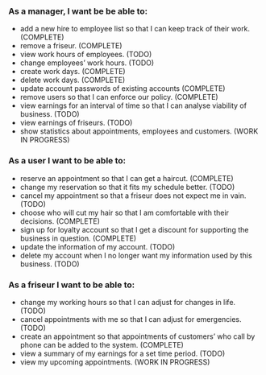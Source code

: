 ### As a manager, I want be be able to:
- add a new hire to employee list so that I can keep track of their work. (COMPLETE)
- remove a friseur. (COMPLETE)
- view work hours of employees. (TODO)
- change employees’ work hours. (TODO)
- create work days. (COMPLETE)
- delete work days. (COMPLETE)
- update account passwords of existing accounts (COMPLETE)
- remove users so that I can enforce our policy. (COMPLETE)
- view earnings for an interval of time so that I can analyse viability of business. (TODO)
- view earnings of friseurs. (TODO)
- show statistics about appointments, employees and customers. (WORK IN PROGRESS)

### As a user I want to be able to:
- reserve an appointment so that I can get a haircut. (COMPLETE)
- change my reservation so that it fits my schedule better. (TODO)
- cancel my appointment so that a friseur does not expect me in vain. (TODO)
- choose who will cut my hair so that I am comfortable with their decisions. (COMPLETE)
- sign up for loyalty account so that I get a discount for supporting the business in question. (COMPLETE)
- update the information of my account. (TODO)
- delete my account when I no longer want my information used by this business. (TODO)

### As a friseur I want to be able to:
- change my working hours so that I can adjust for changes in life. (TODO)
- cancel appointments with me so that I can adjust for emergencies. (TODO)
- create an appointment so that appointments of customers’ who call by phone can be added to the system. (COMPLETE)
- view a summary of my earnings for a set time period. (TODO)
- view my upcoming appointments. (WORK IN PROGRESS)